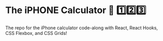 # The iPHONE Calculator 📱 1️⃣2️⃣3️⃣

The repo for the iPhone calculator code-along with React, React Hooks, CSS Flexbox, and CSS Grids!
